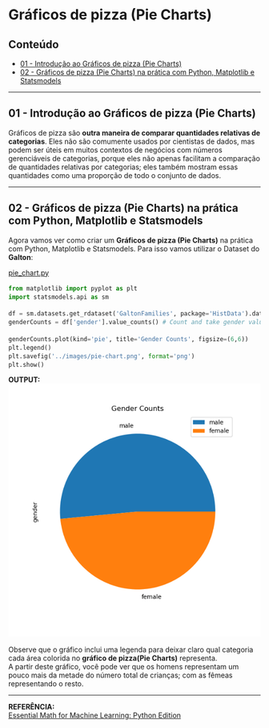 # Gráficos de pizza (Pie Charts)

## Conteúdo

 - [01 - Introdução ao Gráficos de pizza (Pie Charts)](#01)
 - [02 - Gráficos de pizza (Pie Charts) na prática com Python, Matplotlib e Statsmodels](#02)

---

<div id="01"></div>

## 01 - Introdução ao Gráficos de pizza (Pie Charts)

Gráficos de pizza são __outra maneira de comparar quantidades relativas de categorias__. Eles não são comumente usados por cientistas de dados, mas podem ser úteis em muitos contextos de negócios com números gerenciáveis ​​de categorias, porque eles não apenas facilitam a comparação de quantidades relativas por categorias; eles também mostram essas quantidades como uma proporção de todo o conjunto de dados.

---

<div id="02"></div>

## 02 - Gráficos de pizza (Pie Charts) na prática com Python, Matplotlib e Statsmodels

Agora vamos ver como criar um **Gráficos de pizza (Pie Charts)** na prática com Python, Matplotlib e Statsmodels. Para isso vamos utilizar o Dataset do **Galton**:

[pie_chart.py](src/pie_chart.py)
```python
from matplotlib import pyplot as plt
import statsmodels.api as sm

df = sm.datasets.get_rdataset('GaltonFamilies', package='HistData').data
genderCounts = df['gender'].value_counts() # Count and take gender values (Male/Female)

genderCounts.plot(kind='pie', title='Gender Counts', figsize=(6,6))
plt.legend()
plt.savefig('../images/pie-chart.png', format='png')
plt.show()
```

**OUTPUT:**  
![image](images/pie-chart.png)

Observe que o gráfico inclui uma legenda para deixar claro qual categoria cada área colorida no __gráfico de pizza(Pie Charts)__ representa.  
A partir deste gráfico, você pode ver que os homens representam um pouco mais da metade do número total de crianças; com as fêmeas representando o resto.

---

**REFERÊNCIA:**  
[Essential Math for Machine Learning: Python Edition](https://learning.edx.org/course/course-v1:Microsoft+DAT256x+2T2018/home)  
